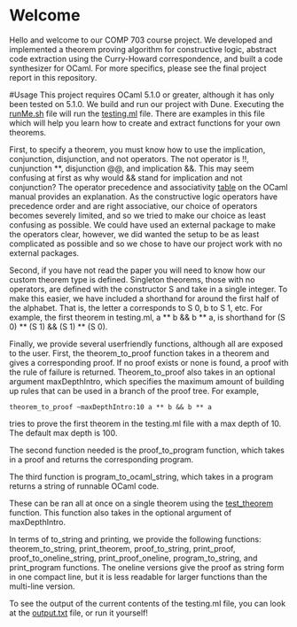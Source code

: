 # Welcome
Hello and welcome to our COMP 703 course project. We developed and implemented a theorem proving algorithm for constructive logic, abstract code extraction using the Curry-Howard correspondence, and built a code synthesizer for OCaml. For more specifics, please see the final project report in this repository.

#Usage
This project requires OCaml 5.1.0 or greater, although it has only been tested on 5.1.0. We build and run our project with Dune. Executing the [runMe.sh](https://github.com/TravisNP/COMP703/blob/main/COMP_PROVER/runMe.sh) file will run the [testing.ml](https://github.com/TravisNP/COMP703/blob/main/COMP_PROVER/bin/testing.ml) file. There are examples in this file which will help you learn how to create and extract functions for your own theorems.

First, to specify a theorem, you must know how to use the implication, conjunction, disjunction, and not operators. The not operator is !!, cunjunction **, disjunction @@, and implication &&. This may seem confusing at first as why would && stand for implication and not conjunction? The operator precedence and associativity [table](https://v2.ocaml.org/manual/expr.html) on the OCaml manual provides an explanation. As the constructive logic operators have precedence order and are right associative, our choice of operators becomes severely limited, and so we tried to make our choice as least confusing as possible. We could have used an external package to make the operators clear, however, we did wanted the setup to be as least complicated as possible and so we chose to have our project work with no external packages.

Second, if you have not read the paper you will need to know how our custom theorem type is defined. Singleton theorems, those with no operators, are defined with the constructor S and take in a single integer. To make this easier, we have included a shorthand for around the first half of the alphabet. That is, the letter a corresponds to S 0, b to S 1, etc. For example, the first theorem in testing.ml, a ** b && b ** a, is shorthand for (S 0) ** (S 1) && (S 1) ** (S 0).

Finally, we provide several userfriendly functions, although all are exposed to the user. First, the theorem_to_proof function takes in a theorem and gives a corresponding proof. If no proof exists or none is found, a proof with the rule of failure is returned. Theorem_to_proof also takes in an optional argument maxDepthIntro, which specifies the maximum amount of building up rules that can be used in a branch of the proof tree. For example, 
```
theorem_to_proof ~maxDepthIntro:10 a ** b && b ** a
```
tries to prove the first theorem in the testing.ml file with a max depth of 10. The default max depth is 100.

The second function needed is the proof_to_program function, which takes in a proof and returns the corresponding program.

The third function is program_to_ocaml_string, which takes in a program returns a string of runnable OCaml code.

These can be ran all at once on a single theorem using the [test_theorem](https://github.com/TravisNP/COMP703/blob/5151ff43e3d098f7c4233bc0007f31167299578c/COMP_PROVER/lib/Prover.ml#L631-L645) function. This function also takes in the optional argument of maxDepthIntro. 

In terms of to_string and printing, we provide the following functions: theorem_to_string, print_theorem, proof_to_string, print_proof, proof_to_oneline_string, print_proof_oneline, program_to_string, and print_program functions. The oneline versions give the proof as string form in one compact line, but it is less readable for larger functions than the multi-line version.

To see the output of the current contents of the testing.ml file, you can look at the [output.txt](https://github.com/TravisNP/COMP703/blob/main/COMP_PROVER/output.txt) file, or run it yourself!
